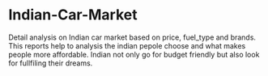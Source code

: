 # Indian-Car-Market
Detail analysis on Indian car market based on price, fuel_type and brands. This reports help to analysis the indian pepole choose and what makes people more affordable. Indian not only go for budget friendly but also look for fullfiling their dreams. 
